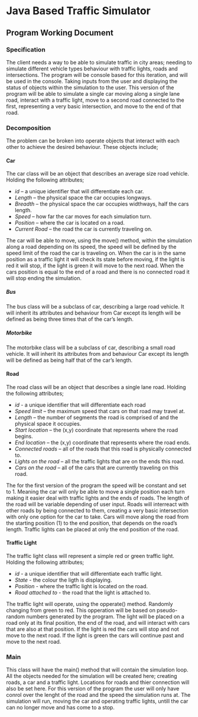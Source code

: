 # Java Based Traffic Simulator
## Program Working Document

### Specification
The client needs a way to be able to simulate traffic in city areas; needing to simulate different vehicle types 
behaviour with traffic lights, roads and intersections. The program will be console based for this iteration, and will 
be used in the console. Taking inputs from the user and displaying the status of objects within the simulation to the 
user. This version of the program will be able to simulate a single car moving along a single lane road, interact with 
a traffic light, move to a second road connected to the first, representing a very basic intersection, and move to the 
end of that road.

### Decomposition
The problem can be broken into operate objects that interact with each other to achieve the desired behaviour. 
These objects include;
#### Car
The car class will be an object that describes an average size road vehicle. Holding the following attributes; 
- *id* – a unique identifier that will differentiate each car.
- *Length* – the physical space the car occupies longways.
- *Breadth* – the physical space the car occupies widthways, half the cars length.
- *Speed* – how far the car moves for each simulation turn.
- *Position* – where the car is located on a road.
-	*Current Road* – the road the car is currently traveling on.

The car will be able to move, using the move() method, within the simulation along a road depending on its speed, the speed will be defined by the speed limit of the road the car is traveling on. When the car is in the same position as a traffic light it will check its state before moving, if the light is red it will stop, if the light is green it will move to the next road. When the cars position is equal to the end of a road and there is no connected road it will stop ending the simulation.

##### Bus
The bus class will be a subclass of car, describing a large road vehicle. It will inherit its attributes and behaviour from                 Car except its length will be defined as being three times that of the car’s length. 

##### Motorbike
The motorbike class will be a subclass of car, describing a small road vehicle. It will inherit its attributes from and behaviour Car except its length will be defined as being half that of the car’s length.

#### Road
The road class will be an object that describes a single lane road. Holding the following attributes;
- *id* - a unique identifier that will differentiate each road
- *Speed limit* – the maximum speed that cars on that road may travel at.
-	*Length* – the number of segments the road is comprised of and the physical space it occupies.
-	*Start location* – the (x,y) coordinate that represents where the road begins.
-	*End location* – the (x,y) coordinate that represents where the road ends.
-	*Connected roads* – all of the roads that this road is physically connected to.
-	*Lights on the road* – all the traffic lights that are on the ends this road.
-	*Cars on the road* – all of the cars that are currently traveling on this road.

The for the first version of the program the speed will be constant and set to 1. Meaning the car will only be able to move a single position each turn making it easier deal with traffic lights and the ends of roads. The length of the road will be variable depending of user input. Roads will interreact with other roads by being connected to them, creating a very basic intersection with only one option for the car to take. Cars will move along the road from the starting position (1) to the end position, that depends on the road’s length. Traffic lights can be placed at only the end position of the road.

#### Traffic Light
The traffic light class will represent a simple red or green traffic light. Holding the following attributes;
- *id* - a unique identifier that will differentiate each traffic light.
- *State* - the colour the ligth is displaying.
- *Position* - where the traffic light is located on the road.
- *Road attached to* - the road that the light is attached to.

The traffic light will operate, using the opperate() method. Randomly changing from green to red. This opperation will be based on pseudo-random numbers generated by the program. The light will be placed on a road only at its final position, the end of the road, and will interact with cars that are also at that position. If the light is red the cars will stop and not move to the next road. If the light is green the cars will continue past and move to the next road.

### Main
This class will have the main() method that will contain the simulation loop.
All the objects needed for the simulation will be created here; creating roads, a car and a traffic light. Locations for roads and thier connection will also be set here. For this version of the program the user will only have conrol over the lenght of the road and the speed the simulation runs at. The simulation will run, moving the car and operating traffic lights, untill the car can no longer move and has come to a stop.
